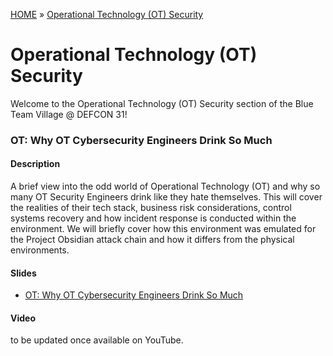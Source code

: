 [HOME](../README.md) » [Operational Technology (OT) Security](README.md)
# Operational Technology (OT) Security
Welcome to the Operational Technology (OT) Security section of the Blue Team Village @ DEFCON 31!


### OT: Why OT Cybersecurity Engineers Drink So Much
#### Description
A brief view into the odd world of Operational Technology (OT) and why so many OT Security Engineers drink like they hate themselves. This will cover the realities of their tech stack, business risk considerations, control systems recovery and how incident response is conducted within the environment. We will briefly cover how this environment was emulated for the Project Obsidian attack chain and how it differs from the physical environments.

#### Slides
- [OT: Why OT Cybersecurity Engineers Drink So Much](<Presentations\BTV_-_Project_Obsidian_-_Dark_Mode_-_DC31_-_Why_OT_Cybersecurity_Engineers_Drink_So_Much.pptx>)

#### Video
to be updated once available on YouTube.